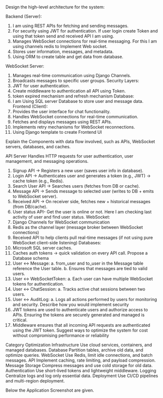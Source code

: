 Design the high-level architecture for the system:

Backend (Server):
1.	I am using REST APIs for fetching and sending messages.
2.	For security using JWT for authentication. If user login create Token and using that token send and received API I am using.
3.	Manages WebSocket connections for real-time messaging. For this  I am using channels redis to Implement Web socket.
4.	Stores user information, messages, and metadata.
5.	Using ORM to create table and get data from database.

WebSocket Server:
1.	Manages real-time communication using Django Channels.
2.	Broadcasts messages to specific user groups.
Security Layers:
1.	 JWT for user authentication.
2.	Create middleware to authentication all API using Token.
3.	token expired mechanism and refresh mechanism
Database:
1.	I am Using SQL server Database to store user and message data.
Frontend (Client):
1.	Provides the user interface for chat functionality.
2.	Handles WebSocket connections for real-time communication.
3.	Fetches and displays messages using REST APIs.
4.	Implements retry mechanisms for WebSocket reconnections.
5.	Using Django template to create Frontend UI

Explain the Components with data flow involved, such as APIs, WebSocket servers, databases, and caches.

API Server
Handles HTTP requests for user authentication, user management, and messaging operations.
1.	Signup API → Registers a new user (saves user info in database).
2.	Login API → Authenticates user and generates a token (e.g., JWT) → cache token (e.g., Redis).
3.	Search User API → Searches users (fetches from DB or cache).
4.	Message API → Sends message to selected user (writes to DB + emits to WebSocket server).
5.	Received API → On receiver side, fetches new + historical messages (from DB/cache).
6.	User status API- Get the user is online or not. Here I am checking last activity of user and find user status.
WebSocket:
1.	  Django Channels for WebSocket communication
2.	 Redis as the channel layer (message broker between WebSocket connections)
3.	Received API to help clients pull real-time messages (if not using pure WebSocket client-side listening)
Databases:
1.	Microsoft SQL server
caches.
1.	Caches auth tokens → quick validation on every API call.
Propose a Database schema
1.	User ↔ Message:
a.	from_user and to_user in the Message table reference the User table.
b.	Ensures that messages are tied to valid users.
2.	User ↔ WebSocketToken:
a.	Each user can have multiple WebSocket tokens for authentication.
3.	User ↔ ChatSession:
a.	Tracks active chat sessions between two users.
4.	User ↔ AuditLog:
a.	Logs all actions performed by users for monitoring and security.
Describe how you would implement security
1.	JWT tokens are used to authenticate users and authorize access to APIs. Ensuring the tokens are securely generated and managed is critical.
2.	Middleware ensures that all incoming API requests are authenticated using the JWT token.
Suggest ways to optimize the system for cost without compromising performance or reliability

Category	Optimization
Infrastructure	Use cloud services, containers, and managed databases.
Database	Partition tables, archive old data, and optimize queries.
WebSocket	Use Redis, limit idle connections, and batch messages.
API	Implement caching, rate limiting, and payload compression.
Message Storage	Compress messages and use cold storage for old data.
Authentication	Use short-lived tokens and lightweight middleware.
Logging	Centralize logs and log only essential data.
Deployment	Use CI/CD pipelines and multi-region deployment.

Below the Application Screenshot are given.

 

 

 

 
 



